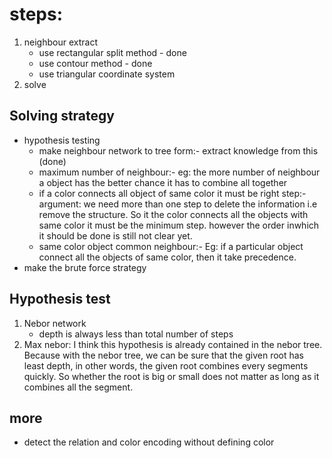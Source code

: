 # steps:
  1. neighbour extract
      * use rectangular split method - done
      * use contour method - done
      * use triangular coordinate system 
  3. solve

## Solving strategy
* hypothesis testing
  * make neighbour network to tree form:- extract knowledge from this  (done)
  * maximum number of neighbour:- eg: the more number of neighbour a object has the better chance it has to combine all together
  * if a color connects all object of same color it must be right step:- argument: we need more than one step to delete the information i.e remove the structure. 
     So it the color connects all the objects with same color it must be the minimum step. however the order inwhich it should be done is still not clear yet.
  * same color object common neighbour:- Eg: if a particular object connect all the objects of same color, then it take precedence.
* make the brute force strategy

## Hypothesis test

1. Nebor network
    * depth is always less than total number of steps
2. Max nebor: I think this hypothesis is already contained in the nebor tree. Because with the nebor tree, we can be sure that the given root has least depth,
    in other words, the given root combines every segments quickly. So whether the root is big or small does not matter as long as it combines all the segment.

## more
* detect the relation and color encoding without defining color

